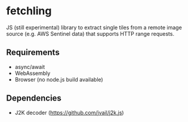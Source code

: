 # fetchling

JS (still experimental) library to extract single tiles from a remote image source (e.g. AWS Sentinel data) that supports HTTP range requests.

## Requirements

* async/await
* WebAssembly
* Browser (no node.js build available)

## Dependencies

* J2K decoder (https://github.com/jvail/j2k.js)
